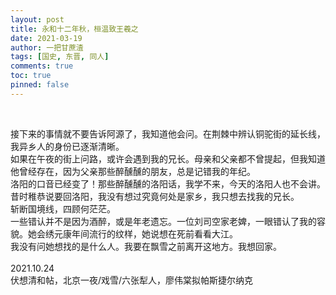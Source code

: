 ```yaml
---
layout: post
title: 永和十二年秋，桓温致王羲之
date: 2021-03-19
author: 一把甘蔗渣
tags: [国史, 东晋, 同人]
comments: true
toc: true
pinned: false
---
```

<br/>

接下来的事情就不要告诉阿源了，我知道他会问。在荆棘中辨认铜驼街的延长线，我异乡人的身份已逐渐清晰。
<br/>
如果在午夜的街上问路，或许会遇到我的兄长。母亲和父亲都不曾提起，但我知道他曾经存在，因为父亲那些醉醺醺的朋友，总是记错我的年纪。
<br/>
洛阳的口音已经变了！那些醉醺醺的洛阳话，我学不来，今天的洛阳人也不会讲。昔时稚恭说要回洛阳，我没有想过究竟何处是家乡，我只想去找我的兄长。
<br/>
斩断国境线，四顾何茫茫。
<br/>
一些错认并不是因为酒醉，或是年老遗忘。一位刘司空家老婢，一眼错认了我的容貌。她会绣元康年间流行的纹样，她说想在死前看看大江。
<br/>
我没有问她想找的是什么人。我要在飘雪之前离开这地方。我想回家。
<br/>
<br/>
2021.10.24
<br/>
伏想清和帖，北京一夜/戏雪/六张犁人，廖伟棠拟帕斯捷尔纳克
<br/>
<br/>
